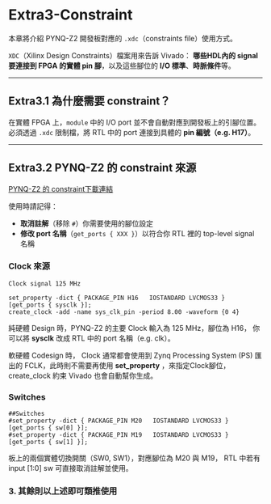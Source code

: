 # Extra3-Constraint

本章將介紹 PYNQ-Z2 開發板對應的 `.xdc`（constraints file）使用方式。  

`XDC`（Xilinx Design Constraints）檔案用來告訴 Vivado： **哪些HDL內的 signal 要連接到 FPGA 的實體 pin 腳**，以及這些腳位的 **I/O 標準**、**時脈條件**等。

---

## Extra3.1   為什麼需要 constraint？

在實體 FPGA 上，`module` 中的 I/O port 並不會自動對應到開發板上的引腳位置。  
必須透過 `.xdc` 限制檔，將 RTL 中的 port 連接到具體的 **pin 編號（e.g. H17）**。

---

## Extra3.2  PYNQ-Z2 的 constraint 來源

[PYNQ-Z2 的 constraint下載連結](https://dpoauwgwqsy2x.cloudfront.net/Download/pynq-z2_v1.0.xdc.zip)  

使用時請記得：

- **取消註解**（移除 `#`）你需要使用的腳位設定
- **修改 port 名稱**（`get_ports { XXX }`）以符合你 RTL 裡的 top-level signal 名稱

### Clock 來源

    Clock signal 125 MHz

    set_property -dict { PACKAGE_PIN H16   IOSTANDARD LVCMOS33 } [get_ports { sysclk }];
    create_clock -add -name sys_clk_pin -period 8.00 -waveform {0 4} 

純硬體 Design 時，PYNQ-Z2 的主要 Clock 輸入為 125 MHz，腳位為 H16，
你可以將 **sysclk** 改成 RTL 中的 port 名稱（e.g. clk）。

軟硬體 Codesign 時， Clock 通常都會使用到 Zynq Processing System (PS) 匯出的 FCLK，此時則不需要再使用 **set_property** ，來指定Clock腳位，create_clock 約束 Vivado 也會自動幫你生成。

### Switches

    ##Switches
    #set_property -dict { PACKAGE_PIN M20   IOSTANDARD LVCMOS33 } [get_ports { sw[0] }];
    #set_property -dict { PACKAGE_PIN M19   IOSTANDARD LVCMOS33 } [get_ports { sw[1] }];

板上的兩個實體切換開關（SW0, SW1），對應腳位為 M20 與 M19，
RTL 中若有 input [1:0] sw 可直接取消註解並使用。

### 3. 其餘則以上述即可類推使用
